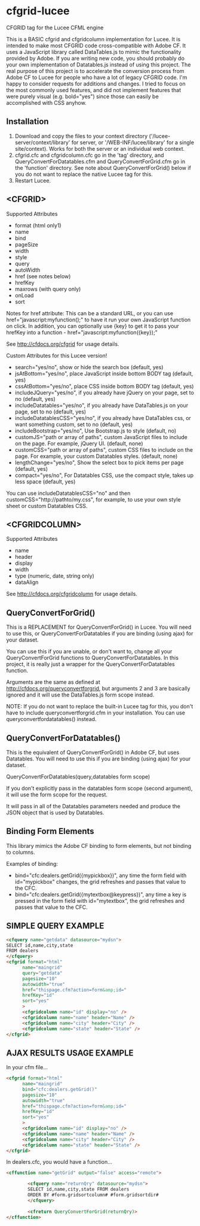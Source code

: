 # cfgrid-lucee
CFGRID tag for the Lucee CFML engine

This is a BASIC cfgrid and cfgridcolumn implementation for Lucee. It is intended to make most CFGRID code cross-compatible with Adobe CF. It uses a JavaScript library called DataTables.js to mimic the functionality provided by Adobe. If you are writing new code, you should probably do your own implementation of Datatables.js instead of using this project. The real purpose of this project is to accelerate the conversion process from Adobe CF to Lucee for people who have a lot of legacy CFGRID code. I'm happy to consider requests for additions and changes. I tried to focus on the most commonly used features, and did not implement features that were purely visual (e.g. bold="yes") since those can easily be accomplished with CSS anyhow.

## Installation
1. Download and copy the files to your context directory ('/lucee-server/context/library' for server, or '/WEB-INF/lucee/library' for a single site/context). Works for both the server or an individual web context.
1. cfgrid.cfc and cfgridcolumn.cfc go in the 'tag' directory, and QueryConvertForDatatables.cfm and QueryConvertForGrid.cfm go in the 'function' directory. See note about QueryConvertForGrid() below if you do not want to replace the native Lucee tag for this.
1. Restart Lucee.

## &lt;CFGRID&gt;

Supported Attributes

- format (html only1)
- name
- bind 
- pageSize
- width
- style
- query
- autoWidth
- href (see notes below)
- hrefKey
- maxrows (with query only)
- onLoad
- sort

Notes for href attribute:
This can be a standard URL, or you can use href="javascript:myfunction();" to have it run your own JavaScript function on click. In addition, you can optionally use {key} to get it to pass your hrefKey into a function - href="javascript:myfunction({key});"

See http://cfdocs.org/cfgrid for usage details.

Custom Attributes for this Lucee version!

- search="yes/no", show or hide the search box (default, yes)
- jsAtBottom="yes/no", place JavaScript inside bottom BODY tag (default, yes)
- cssAtBottom="yes/no", place CSS inside bottom BODY tag (default, yes)
- includeJQuery="yes/no", if you already have jQuery on your page, set to no (default, yes)
- includeDatatables="yes/no", if you already have DataTables.js on your page, set to no (default, yes)
- includeDatatablesCSS="yes/no", if you already have DataTables css, or want something custom, set to no (default, yes)
- includeBootstrap="yes/no", Use Bootstrap.js to style (default, no)
- customJS="path or array of paths", custom JavaScript files to include on the page. For example, jQuery UI. (default, none)
- customCSS="path or array of paths", custom CSS files to include on the page. For example, your custom Datatables styles. (default, none)
- lengthChange="yes/no", Show the select box to pick items per page (default, yes)
- compact="yes/no", For Datatables CSS, use the compact style, takes up less space (default, yes)

You can use includeDatatablesCSS="no" and then customCSS="http://pathto/my.css", for example, to use your own style sheet or custom Datatables CSS.


## &lt;CFGRIDCOLUMN&gt;

Supported Attributes

- name
- header
- display
- width
- type (numeric, date, string only)
- dataAlign

See http://cfdocs.org/cfgridcolumn for usage details.

## QueryConvertForGrid()

This is a REPLACEMENT for QueryConvertForGrid() in Lucee. You will need to use this, or QueryConvertForDatatables if you are binding (using ajax) for your dataset. 

You can use this if you are unable, or don't want to, change all your QueryConvertForGrid functions to QueryConvertForDatatables. In this project, it is really just a wrapper for the QueryConvertForDatatables function.

Arguments are the same as defined at http://cfdocs.org/queryconvertforgrid, but arguments 2 and 3 are basically ignored and it will use the DataTables.js form scope instead.

NOTE: If you do not want to replace the built-in Lucee tag for this, you don't have to include queryconvertforgrid.cfm in your installation. You can use queryconvertfordatatables() instead.

## QueryConvertForDatatables()

This is the equivalent of QueryConvertForGrid() in Adobe CF, but uses Datatables. You will need to use this if you are binding (using ajax) for your dataset. 

QueryConvertForDatatables(query,datatables form scope)

If you don't explicitly pass in the datatables form scope (second argument), it will use the form scope for the request.

It will pass in all of the Datatables parameters needed and produce the JSON object that is used by Datatables.

## Binding Form Elements

This library mimics the Adobe CF binding to form elements, but not binding to columns. 

Examples of binding:
- bind="cfc:dealers.getGrid({mypickbox})", any time the form field with id="mypickbox" changes, the grid refreshes and passes that value to the CFC.
- bind="cfc:dealers.getGrid({mytextbox@keypress})", any time a key is pressed in the form field with id="mytextbox", the grid refreshes and passes that value to the CFC.

## SIMPLE QUERY EXAMPLE

```html
<cfquery name="getdata" datasource="mydsn">
SELECT id,name,city,state
FROM dealers
</cfquery>
<cfgrid format="html"
      name="maingrid" 
      query="getdata" 
      pagesize="10" 
      autowidth="true" 
      href="thispage.cfm?action=form&amp;id="
      hrefKey="id" 
      sort="yes"
      >
      <cfgridcolumn name="id" display="no" />
      <cfgridcolumn name="name" header="Name" />
      <cfgridcolumn name="city" header="City" />
      <cfgridcolumn name="state" header="State" />
</cfgrid>
```

## AJAX RESULTS USAGE EXAMPLE

In your cfm file...
```html
<cfgrid format="html"
      name="maingrid" 
      bind="cfc:dealers.getGrid()" 
      pagesize="10" 
      autowidth="true" 
      href="thispage.cfm?action=form&amp;id="
      hrefKey="id" 
      sort="yes"
      >
      <cfgridcolumn name="id" display="no" />
      <cfgridcolumn name="name" header="Name" />
      <cfgridcolumn name="city" header="City" />
      <cfgridcolumn name="state" header="State" />
</cfgrid>
```

In dealers.cfc, you would have a function...

```html
<cffunction name="getGrid" output="false" access="remote">

        <cfquery name="returnQry" datasource="mydsn">
        SELECT id,name,city,state FROM dealers
        ORDER BY #form.gridsortcolumn# #form.gridsortdir#
        </cfquery>
                
        <cfreturn QueryConvertForGrid(returnQry)> 
</cffunction>
```
